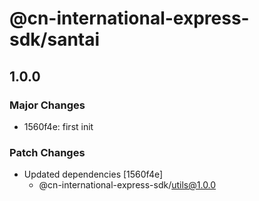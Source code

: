 # @cn-international-express-sdk/santai

## 1.0.0

### Major Changes

- 1560f4e: first init

### Patch Changes

- Updated dependencies [1560f4e]
  - @cn-international-express-sdk/utils@1.0.0
